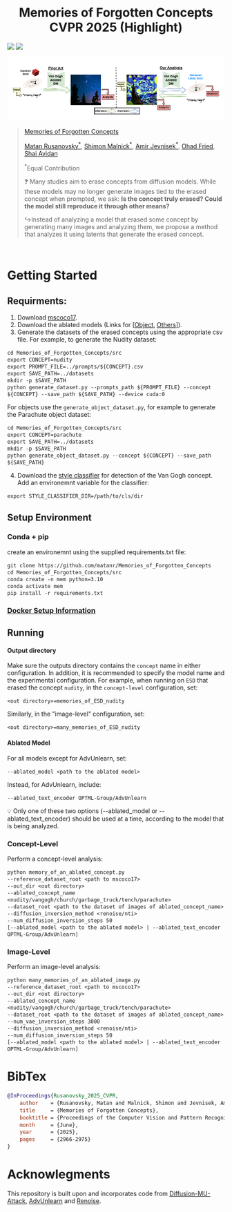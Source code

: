 <h1 style="text-align: center;">
Memories of Forgotten Concepts <br> CVPR 2025 (Highlight)
</h1>

<a href="https://matanr.github.io/Memories_of_Forgotten_Concepts/"><img src="https://img.shields.io/static/v1?label=Project&message=Website&color=blue"></a>
<a href="https://arxiv.org/abs/2412.00782"><img src="https://img.shields.io/badge/arXiv-2311.17891-b31b1b.svg"></a>





<img src="images/teaser.png">


> [Memories of Forgotten Concepts](https://matanr.github.io/Memories_of_Forgotten_Concepts/)
>
>
> [Matan Rusanovsky<sup>*</sup>](https://scholar.google.com/citations?user=5TS4vucAAAAJ&hl=en&oi=ao), [Shimon Malnick<sup>*</sup>](https://www.malnick.net), [Amir Jevnisek<sup>*</sup>](https://scholar.google.com/citations?hl=en&user=czm6bkUAAAAJ), [Ohad Fried](https://www.ohadf.com/), [Shai Avidan](http://www.eng.tau.ac.il/~avidan/)
>
>
> <sup>*</sup>Equal Contribution
>
> ❓ Many studies aim to erase concepts from diffusion models. While these models may no longer generate images tied to the erased concept when prompted, we ask: **Is the concept truly erased? Could the model still reproduce it through other means?**
>
> ↪️Instead of analyzing a model that erased some concept by generating many images and analyzing them, we propose a method that analyzes it using latents that generate the erased concept.

<br>

</div>

# Getting Started
## Requirments:
1. Download [mscoco17](https://cocodataset.org/#download).
2. Download the ablated models (Links for [[Object](https://drive.google.com/file/d/1e5aX8gkC34YaHGR0S1-EQwBmUXiAPvpE/view), [Others](https://drive.google.com/file/d/1yeZNJ8MoHsisdZmt5lbnG_kSgl5xned0/view)]).
3. Generate the datasets of the erased concepts using the appropriate csv file. For example, to generate the Nudity dataset:
```shell
cd Memories_of_Forgotten_Concepts/src
export CONCEPT=nudity
export PROMPT_FILE=../prompts/${CONCEPT}.csv
export SAVE_PATH=../datasets
mkdir -p $SAVE_PATH
python generate_dataset.py --prompts_path ${PROMPT_FILE} --concept ${CONCEPT} --save_path ${SAVE_PATH} --device cuda:0
```
For objects use the ```generate_object_dataset.py```, for example to generate the Parachute object dataset:
```shell
cd Memories_of_Forgotten_Concepts/src
export CONCEPT=parachute
export SAVE_PATH=../datasets
mkdir -p $SAVE_PATH
python generate_object_dataset.py --concept ${CONCEPT} --save_path ${SAVE_PATH}
```
4. Download the [style classifier](https://drive.google.com/file/d/1me_MOrXip1Xa-XaUrPZZY7i49pgFe1po/view) for detection of the Van Gogh concept. Add an environemnt variable for the classifier:
```shell
export STYLE_CLASSIFIER_DIR=/path/to/cls/dir
```

## Setup Environment
### Conda + pip
create an environemnt using the supplied requirements.txt file:
```shell
git clone https://github.com/matanr/Memories_of_Forgotten_Concepts
cd Memories_of_Forgotten_Concepts/src
conda create -n mem python=3.10
conda activate mem
pip install -r requirements.txt
```

### [Docker Setup Information](docker/DOCKER-INFO.md)

## Running
#### Output directory
Make sure the outputs directory contains the ``concept`` name in either configuration.
In addition, it is recommended to specify the model name and the experimental configuration.
For example, when running on ``ESD`` that erased the concept ``nudity``, in the ``concept-level`` configuration, set: 

```
<out directory>=memories_of_ESD_nudity
```
Similarly, in the "image-level" configuration, set:
```
<out directory>=many_memories_of_ESD_nudity
```
#### Ablated Model
For all models except for AdvUnlearn, set:
```
--ablated_model <path to the ablated model>
```
Instead, for AdvUnlearn, include: 
```
--ablated_text_encoder OPTML-Group/AdvUnlearn
```
💡 Only one of these two options (--ablated_model or --ablated_text_encoder) should be used at a time, according to the model that is being analyzed.

### Concept-Level
Perform a concept-level analysis:

```shell
python memory_of_an_ablated_concept.py
--reference_dataset_root <path to mscoco17>
--out_dir <out directory>
--ablated_concept_name <nudity/vangogh/church/garbage_truck/tench/parachute>
--dataset_root <path to the dataset of images of ablated_concept_name>
--diffusion_inversion_method <renoise/nti>
--num_diffusion_inversion_steps 50
[--ablated_model <path to the ablated model> | --ablated_text_encoder OPTML-Group/AdvUnlearn]
```

### Image-Level
Perform an image-level analysis:
```shell
python many_memories_of_an_ablated_image.py 
--reference_dataset_root <path to mscoco17>
--out_dir <out directory>
--ablated_concept_name <nudity/vangogh/church/garbage_truck/tench/parachute>
--dataset_root <path to the dataset of images of ablated_concept_name>
--num_vae_inversion_steps 3000
--diffusion_inversion_method <renoise/nti>
--num_diffusion_inversion_steps 50
[--ablated_model <path to the ablated model> | --ablated_text_encoder OPTML-Group/AdvUnlearn]
```

# BibTex
```bib
@InProceedings{Rusanovsky_2025_CVPR,
    author    = {Rusanovsky, Matan and Malnick, Shimon and Jevnisek, Amir and Fried, Ohad and Avidan, Shai},
    title     = {Memories of Forgotten Concepts},
    booktitle = {Proceedings of the Computer Vision and Pattern Recognition Conference (CVPR)},
    month     = {June},
    year      = {2025},
    pages     = {2966-2975}
}
```

# Acknowlegments
This repository is built upon and incorporates code from [Diffusion-MU-Attack](https://github.com/OPTML-Group/Diffusion-MU-Attack), [AdvUnlearn](https://github.com/OPTML-Group/AdvUnlearn) and [Renoise](https://github.com/garibida/ReNoise-Inversion).
